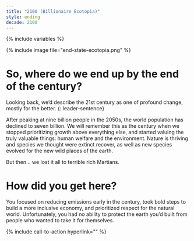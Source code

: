 ```yaml
---
title: "2100 (Billionaire Ecotopia)"
style: ending
decade: 2100
---
```


{% include variables %}

{% include image file="end-state-ecotopia.png" %}

# So, where do we end up by the end of the century?

Looking back, we’d describe the 21st century as one of profound change, mostly for the better.
{:.leader-sentence}

After peaking at nine billion people in the 2050s, the world population has declined to seven billion. We will remember this as the century when we stopped prioritizing growth above everything else, and started valuing the truly valuable things: human welfare and the environment. Nature is thriving and species we thought were extinct recover, as well as new species evolved for the new wild places of the earth.

But then… we lost it all to terrible rich Martians.

# How did you get here?

You focused on reducing emissions early in the century, took bold steps to build a more inclusive economy, and prioritized respect for the natural world. Unfortunately, you had no ability to protect the earth you’d built from people who wanted to take it for themselves.

{% include call-to-action
    hyperlink=""
%}
